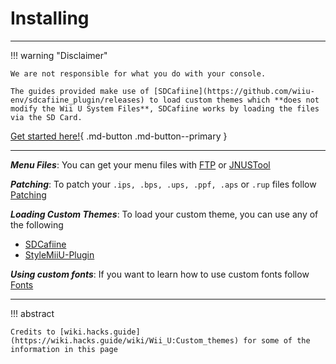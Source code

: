 # Installing

--------------

!!! warning "Disclaimer"

    We are not responsible for what you do with your console.
    
    The guides provided make use of [SDCafiine](https://github.com/wiiu-env/sdcafiine_plugin/releases) to load custom themes which **does not modify the Wii U System Files**, SDCafiine works by loading the files via the SD Card.

[Get started here!](files.md){ .md-button .md-button--primary }

--------------

***Menu Files***: You can get your menu files with [FTP](files.md#ftp) or [JNUSTool](files.md#jnustool)

***Patching***: To patch your `.ips, .bps, .ups, .ppf, .aps` or `.rup` files follow [Patching](patching.md)

***Loading Custom Themes***: To load your custom theme, you can use any of the following

- [SDCafiine](loading.md#sdcafiine)
- [StyleMiiU-Plugin](loading.md#stylemiiu-plugin)

***Using custom fonts***: If you want to learn how to use custom fonts follow [Fonts](fonts.md)

--------------

!!! abstract

    Credits to [wiki.hacks.guide](https://wiki.hacks.guide/wiki/Wii_U:Custom_themes) for some of the information in this page